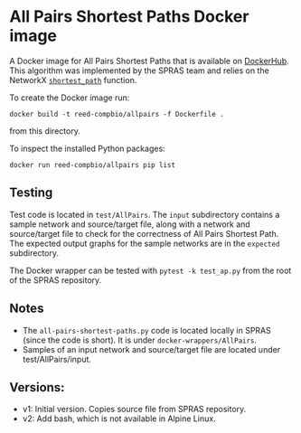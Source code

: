 # All Pairs Shortest Paths Docker image

A Docker image for All Pairs Shortest Paths that is available on [DockerHub](https://hub.docker.com/repository/docker/reed-compbio/allpairs).
This algorithm was implemented by the SPRAS team and relies on the NetworkX [`shortest_path`](https://networkx.org/documentation/stable/reference/algorithms/generated/networkx.algorithms.shortest_paths.generic.shortest_path.html) function.

To create the Docker image run:
```
docker build -t reed-compbio/allpairs -f Dockerfile .
```
from this directory.

To inspect the installed Python packages:
```
docker run reed-compbio/allpairs pip list
```


## Testing
Test code is located in `test/AllPairs`.
The `input` subdirectory contains a sample network and source/target file, along with a network and source/target file to check for the correctness of All Pairs Shortest Path.
The expected output graphs for the sample networks are in the `expected` subdirectory.

The Docker wrapper can be tested with `pytest -k test_ap.py` from the root of the SPRAS repository.


## Notes
- The `all-pairs-shortest-paths.py` code is located locally in SPRAS (since the code is short). It is under `docker-wrappers/AllPairs`.
- Samples of an input network and source/target file are located under test/AllPairs/input.

## Versions:
- v1: Initial version. Copies source file from SPRAS repository.
- v2: Add bash, which is not available in Alpine Linux.
